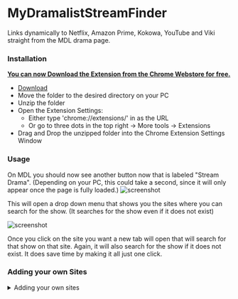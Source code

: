 # MyDramalistStreamFinder
Links dynamically to Netflix, Amazon Prime, Kokowa, YouTube and Viki straight from the MDL drama page.

### Installation
**<ins>You can now [Download](https://chrome.google.com/webstore/detail/mdl-stream-finder/opmdpgkejhnplnbfccekmagkbnjmcmgd) the Extension from the Chrome Webstore for free.</ins>**


   - [Download](https://github.com/JDatPNW/MyDramalistStreamFinder/archive/refs/heads/master.zip)
   - Move the folder to the desired directory on your PC
   - Unzip the folder
   - Open the Extension Settings:
      - Either type 'chrome://extensions/' in as the URL
      - Or go to three dots in the top right -> More tools -> Extensions
   - Drag and Drop the unzipped folder into the Chrome Extension Settings Window

### Usage
  On MDL you should now see another button now that is labeled "Stream Drama". (Depending on your PC, this could take a second, since it will only appear once the page is fully loaded.)
  ![screenshot](https://i.imgur.com/ee3Qtxa.png)

  This will open a drop down menu that shows you the sites where you can search for the show. (It searches for the show even if it does not exist)  

  ![screenshot](https://i.imgur.com/zuctAAH.png)

  Once you click on the site you want a new tab will open that will search for that show on that site. Again, it will also search for the show if it does not exist. It does save time by making it all just one click.

### Adding your own Sites
<details>
  <summary>Adding your own sites</summary>
  <ol>
  <li>
  After Line <b>74</b> add an additional line as such:
  
  ```javascript
  ```
  Where <i>YourPage_Dropdown</i> is a variable, so you should reuse that exact value later, and where <i>YourPage</i> at the very end is the Text that will appear on the MDL Website, so you can pick it freely.
  Right after that should be this line:
  
  ```javascript
  innerHTML    += "</div> </div>";
  ```
  If that is the case then you positioned it correctly
  </li>
  
  <li>
  Next you should create a copy of the code block that looks like this:
  
  ```javascript
      var YourPage_Link = document.getElementById('YourPage_Dropdown');
      VK_Link.addEventListener('click', function() {
          openStreamTabs("Select_YourPage");
      });
  ```
  Make sure that <i>YourPage_Dropdown</i> is spelled exactly the same way as it was in step 1. Also, <i>Select_YourPage</i> is a function name, so it should also be spelled exactly the same way later on, so pay atetntion here. Position your code block after the last one of the same logic (in the original file that would be right after line <b>105</b>. Right after the YouYube block.
  </li>
  
  <li>
   Now you need to figure out the logic and the syntax of the websites search funtion. This is not as difficult as it sounds. Let's look at how Viki does that:
   To do that I will go to Viki and just do a test search. I will search for "TEST DRAMA" on Viki and look at the URL that is created by that. 

  ```javascript
   https://www.viki.com/search?q=TEST%20SHOW
  ```
   This tells us that the URL will always begin with <i>https://www.viki.com/search?q=</i> followed by our test string, where spaces are replaced with <i>%20</i>. 
   Let us pretend here that our URL for our new site looks like this:

  ```javascript
   https://www.yourpage.com/search?q=TEST-SHOW
  ```
   The URL begins with <i>https://www.yourpage.com/search?q=</i> and seperates the terms with "-".
   So after line <b>15</b> in the original we will add our own new variable. 
   
  ```javascript
       var YourPage_URL = "https://www.yourpage.com/search?q=";
  ```
   You can tell that we only included the string up until our search term would start. <i>YourPage_URL</i> is a new variable, so make sure to type it the same way every time!
   
  </li>
  
  <li>
   Now after line <b>22</b> of the original file we will add on top of our just created variable. The logic already exists so it is easy. Just do it like this:
  
  ```javascript
        YourPage_URL = YourPage_URL + partsArray[i] + "-";
  ```
   Make sure <i>YourPage_URL</i> is spelled the same way as above and also make sure that you use the right seperator. In our example that was <i>-</i>, so we put that in between the <i>" "</i> at the end of the line!
  </li>

  </ol>
  
  ```javascript
  console.log("I'm a code block!");
  ```
  
</details>
